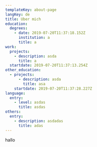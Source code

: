 ```yaml
---
templateKey: about-page
langKey: de
title: Uber mich
education:
  degrees:
    - date: 2019-07-20T11:37:18.152Z
      institution: a
      title: a
work:
  projects:
    - description: asda
      title: a
  startdate: 2019-07-20T11:37:13.254Z
other_education:
  - projects:
      - description: asda
        title: asa
    startdate: 2019-07-20T11:37:28.227Z
language:
  entry:
    - level: asdas
      title: asdas
others:
  entry:
    - description: asdadas
      title: adas
---
```

hallo
